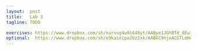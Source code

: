 ```yaml
---
layout:  post
title:   Lab 3
tagline: TODO

exercises: https://www.dropbox.com/sh/nurxug4w9i648yt/AABye1JGhBTd_6Ew1-L1RtaZa?dl=0
optional:  https://www.dropbox.com/sh/e9kaioipa2bz2xk/AABGC9njxACGTLmHdgrSXIEsa?dl=0
---
```

